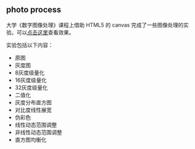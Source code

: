 ## photo process

大学《数字图像处理》课程上借助 HTML5 的 canvas 完成了一些图像处理的实验。可以[点击这里](http://wy-ei.github.io/pp)查看效果。

实验包括以下内容：

+ 原图
+ 灰度图
+ 8灰度级量化
+ 16灰度级量化
+ 32灰度级量化
+ 二值化
+ 灰度分布直方图
+ 对比度线性展宽
+ 伪彩色
+ 线性动态范围调整
+ 非线性动态范围调整
+ 直方图均衡化